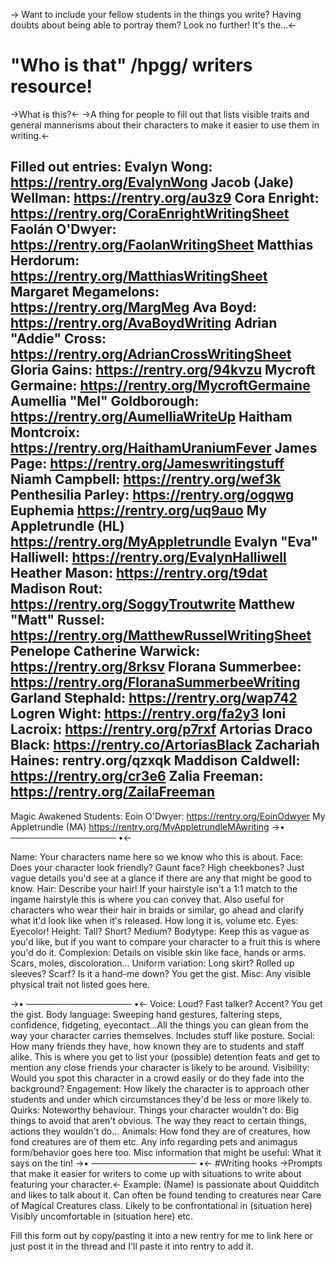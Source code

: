 -> Want to include your fellow students in the things you write? Having doubts about being able to portray them? Look no further! It's the...<- 
# "Who is that" /hpgg/ writers resource!
->What is this?<- 
->A thing for people to fill out that lists visible traits and general mannerisms about their characters to make it easier to use them in writing.<- 

Filled out entries:
Evalyn Wong: https://rentry.org/EvalynWong
Jacob (Jake) Wellman: https://rentry.org/au3z9
Cora Enright: https://rentry.org/CoraEnrightWritingSheet
Faolán O'Dwyer: https://rentry.org/FaolanWritingSheet
Matthias Herdorum: https://rentry.org/MatthiasWritingSheet
Margaret Megamelons: https://rentry.org/MargMeg
Ava Boyd: https://rentry.org/AvaBoydWriting
Adrian "Addie" Cross: https://rentry.org/AdrianCrossWritingSheet
Gloria Gains: https://rentry.org/94kvzu
Mycroft Germaine: https://rentry.org/MycroftGermaine
Aumellia "Mel" Goldborough: https://rentry.org/AumelliaWriteUp
Haitham Montcroix: https://rentry.org/HaithamUraniumFever
James Page: https://rentry.org/Jameswritingstuff
Niamh Campbell: https://rentry.org/wef3k
Penthesilia Parley: https://rentry.org/ogqwg
Euphemia https://rentry.org/uq9auo
My Appletrundle (HL) https://rentry.org/MyAppletrundle
Evalyn "Eva" Halliwell: https://rentry.org/EvalynHalliwell
Heather Mason: https://rentry.org/t9dat
Madison Rout: https://rentry.org/SoggyTroutwrite
Matthew "Matt" Russel: https://rentry.org/MatthewRusselWritingSheet
Penelope Catherine Warwick: https://rentry.org/8rksv
Florana Summerbee: https://rentry.org/FloranaSummerbeeWriting
Garland Stephald: https://rentry.org/wap742
Logren Wight: https://rentry.org/fa2y3
Ioni Lacroix: https://rentry.org/p7rxf
Artorias Draco Black: https://rentry.co/ArtoriasBlack
Zachariah Haines: rentry.org/qzxqk
Maddison Caldwell: https://rentry.org/cr3e6
Zalia Freeman: https://rentry.org/ZailaFreeman
-
Magic Awakened Students:
Eoin O'Dwyer: https://rentry.org/EoinOdwyer
My Appletrundle (MA) https://rentry.org/MyAppletrundleMAwriting
->• ───────────────── •<-

Name: Your characters name here so we know who this is about.
Face: Does your character look friendly? Gaunt face? High cheekbones? Just vague details you'd see at a glance if there are any that might be good to know.
Hair: Describe your hair! If your hairstyle isn't a 1:1 match to the ingame hairstyle this is where you can convey that. Also useful for characters who wear their hair in braids or similar, go ahead and clarify what it'd look like when it's released. How long it is, volume etc. 
Eyes: Eyecolor!
Height: Tall? Short? Medium?
Bodytype: Keep this as vague as you'd like, but if you want to compare your character to a fruit this is where you'd do it.
Complexion: Details on visible skin like face, hands or arms. Scars, moles, discoloration...
Uniform variation: Long skirt? Rolled up sleeves? Scarf? Is it a hand-me down? You get the gist.
Misc: Any visible physical trait not listed goes here.

->• ───────────────── •<-
Voice: Loud? Fast talker? Accent? You get the gist.
Body language: Sweeping hand gestures, faltering steps, confidence, fidgeting, eyecontact...All the things you can glean from the way your character carries themselves. Includes stuff like posture.
Social: How many friends they have, how known they are to students and staff alike. This is where you get to list your (possible) detention feats and get to mention any close friends your character is likely to be around.
Visibility: Would you spot this character in a crowd easily or do they fade into the background?
Engagement: How likely the character is to approach other students and under which circumstances they'd be less or more likely to.
Quirks: Noteworthy behaviour. 
Things your character wouldn't do: Big things to avoid that aren't obvious. The way they react to certain things, actions they wouldn't do...
Animals: How fond they are of creatures, how fond creatures are of them etc. Any info regarding pets and animagus form/behavior goes here too.
Misc information that might be useful: What it says on the tin!
->• ───────────────── •<-
#Writing hooks
->Prompts that make it easier for writers to come up with situations to write about featuring your character.<-
Example:
(Name) is passionate about Quidditch and likes to talk about it.
Can often be found tending to creatures near Care of Magical Creatures class.
Likely to be confrontational in (situation here)
Visibly uncomfortable in (situation here) etc.

Fill this form out by copy/pasting it into a new rentry for me to link here or just post it in the thread and I'll paste it into rentry to add it.